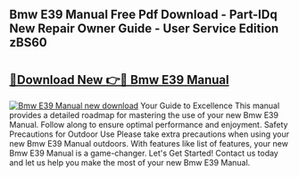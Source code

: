 ## Bmw E39 Manual Free Pdf Download - Part-IDq New Repair Owner Guide - User Service Edition zBS60

# <h2><a href="http://bc33774.oget.top/?id=Bmw+E39+Manual">🔗Download New 👉🔴 Bmw E39 Manual</a></h2>

[![Bmw E39 Manual new download](https://i.imgur.com/5g1atiW.png)](http://bc33774.oget.top/?id=Bmw+E39+Manual)
Your Guide to Excellence This manual provides a detailed roadmap for mastering the use of your new Bmw E39 Manual. Follow along to ensure optimal performance and enjoyment. Safety Precautions for Outdoor Use Please take extra precautions when using your new Bmw E39 Manual outdoors. With features like list of features, your new Bmw E39 Manual is a game-changer. Let's Get Started! Contact us today and let us help you make the most of your new Bmw E39 Manual.
